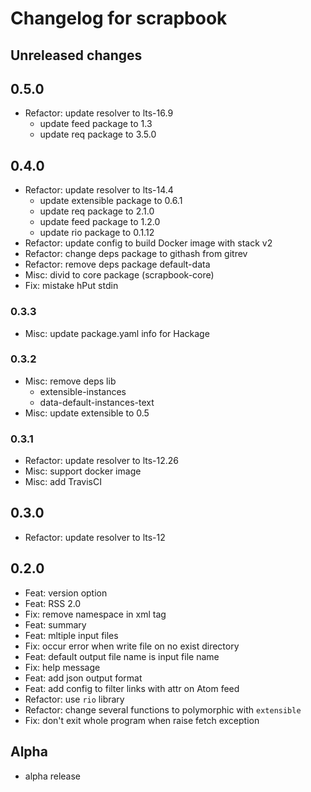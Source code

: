 # Changelog for scrapbook

## Unreleased changes

## 0.5.0

- Refactor: update resolver to lts-16.9
  - update feed package to 1.3
  - update req package to 3.5.0

## 0.4.0

- Refactor: update resolver to lts-14.4
  - update extensible package to 0.6.1
  - update req package to 2.1.0
  - update feed package to 1.2.0
  - update rio package to 0.1.12
- Refactor: update config to build Docker image with stack v2
- Refactor: change deps package to githash from gitrev
- Refactor: remove deps package default-data
- Misc: divid to core package (scrapbook-core)
- Fix: mistake hPut stdin

### 0.3.3

- Misc: update package.yaml info for Hackage

### 0.3.2

- Misc: remove deps lib
    - extensible-instances
    - data-default-instances-text
- Misc: update extensible to 0.5

### 0.3.1

- Refactor: update resolver to lts-12.26
- Misc: support docker image
- Misc: add TravisCI

## 0.3.0

- Refactor: update resolver to lts-12

## 0.2.0

- Feat: version option
- Feat: RSS 2.0
- Fix: remove namespace in xml tag
- Feat: summary
- Feat: mltiple input files
- Fix: occur error when write file on no exist directory
- Feat: default output file name is input file name
- Fix: help message
- Feat: add json output format
- Feat: add config to filter links with attr on Atom feed
- Refactor: use `rio` library
- Refactor: change several functions to polymorphic with `extensible`
- Fix: don't exit whole program when raise fetch exception

## Alpha

- alpha release
